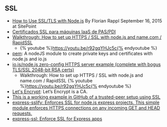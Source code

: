 ## SSL

* [How to Use SSL/TLS with Node.js](https://www.sitepoint.com/how-to-use-ssltls-with-node-js/) By Florian Rappl  September 16, 2015 at SitePoint
* [Certificados SSL para máquinas IaaS de PAS/PDI](https://docs.google.com/document/d/1noIAcAEzX1PuxxSLWuiTKzkLurAm9fL6vUmZN-A-kpE/edit#heading=h.32nscii6jiop)
* [Walkthrough: How to set up HTTPS / SSL with node.js and name.com / RapidSSL](https://youtu.be/r92gqYHJc5c)
  - {% youtube %}https://youtu.be/r92gqYHJc5c{% endyoutube %}
* [pem](https://www.npmjs.com/package/pem):  A nodeJS module to create private keys and certificates with node.js and io.js
* [io.js/node.js zero-config HTTPS server example (complete with bogus TLS/SSL 2048-bit RSA certs)](https://github.com/coolaj86/nodejs-ssl-example)
  - Walkthrough: How to set up HTTPS / SSL with node.js and name.com / RapidSSL
    {% youtube %}https://youtu.be/r92gqYHJc5c{% endyoutube %}
* [Let's Encrypt](https://letsencrypt.org/docs/): Let’s Encrypt is a CA.
* [This is a working example in GitHub of a trusted-peer setup using SSL](https://github.com/coolaj86/nodejs-ssl-trusted-peer-example)
* [express-sslify: Enforces SSL for node.js express projects. This simple module enforces HTTPS connections on any incoming GET and HEAD requests.](https://www.npmjs.com/package/express-sslify)
* [express-ssl: Enforce SSL for Express apps](https://www.npmjs.com/package/express-ssl)
